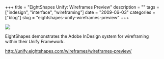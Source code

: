 +++
title = "EightShapes Unify: Wireframes Preview"
description = ""
tags = ["indesign", "interface", "wireframing"]
date = "2009-06-03"
categories = ["blog"]
slug = "eightshapes-unify-wireframes-preview"
+++



  <div class="notebook-screenshot"><a href="http://unify.eightshapes.com/wireframes/wireframes-preview/"><img src="//media.konigi.com/bluga/wt4a268bbcd879d.jpg"/></a></div><p>EightShapes demonstrates the Adobe InDesign system for wireframing within their Unify Framework.</p>
    
  <a href="http://unify.eightshapes.com/wireframes/wireframes-preview/">http://unify.eightshapes.com/wireframes/wireframes-preview/</a>
